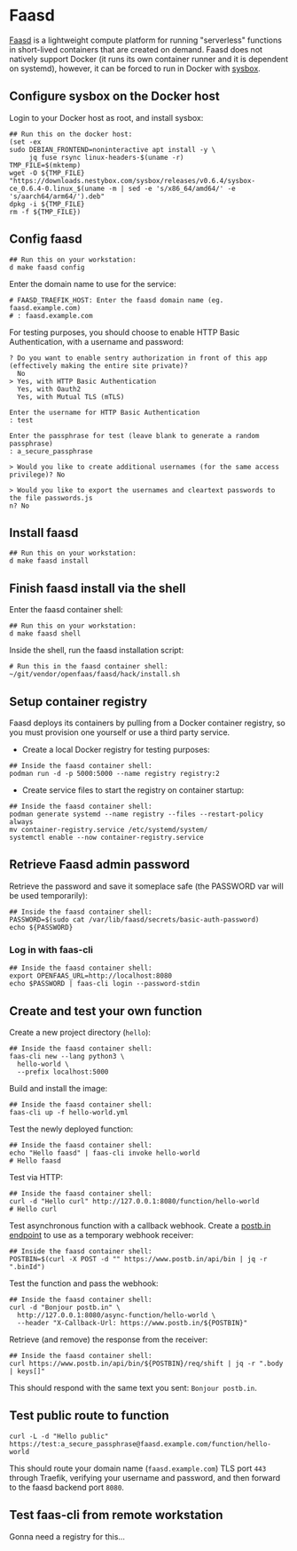 # Faasd

[Faasd](https://github.com/openfaas/faasd) is a lightweight compute
platform for running "serverless" functions in short-lived containers
that are created on demand. Faasd does not natively support Docker (it
runs its own container runner and it is dependent on systemd),
however, it can be forced to run in Docker with
[sysbox](https://github.com/nestybox/sysbox#readme).

## Configure sysbox on the Docker host

Login to your Docker host as root, and install sysbox:

```
## Run this on the docker host:
(set -ex
sudo DEBIAN_FRONTEND=noninteractive apt install -y \
     jq fuse rsync linux-headers-$(uname -r)
TMP_FILE=$(mktemp)
wget -O ${TMP_FILE} "https://downloads.nestybox.com/sysbox/releases/v0.6.4/sysbox-ce_0.6.4-0.linux_$(uname -m | sed -e 's/x86_64/amd64/' -e 's/aarch64/arm64/').deb"
dpkg -i ${TMP_FILE}
rm -f ${TMP_FILE})
```

## Config faasd

```
## Run this on your workstation:
d make faasd config
```

Enter the domain name to use for the service:

```stdout
# FAASD_TRAEFIK_HOST: Enter the faasd domain name (eg. faasd.example.com)
# : faasd.example.com
```

For testing purposes, you should choose to enable HTTP Basic
Authentication, with a username and password:

```
? Do you want to enable sentry authorization in front of this app (effectively making the entire site private)?
  No
> Yes, with HTTP Basic Authentication
  Yes, with Oauth2
  Yes, with Mutual TLS (mTLS)

Enter the username for HTTP Basic Authentication
: test

Enter the passphrase for test (leave blank to generate a random passphrase)
: a_secure_passphrase

> Would you like to create additional usernames (for the same access privilege)? No

> Would you like to export the usernames and cleartext passwords to the file passwords.js
n? No
```


## Install faasd

```
## Run this on your workstation:
d make faasd install
```

## Finish faasd install via the shell

Enter the faasd container shell:

```
## Run this on your workstation:
d make faasd shell
```

Inside the shell, run the faasd installation script:

```
# Run this in the faasd container shell:
~/git/vendor/openfaas/faasd/hack/install.sh 
```

## Setup container registry

Faasd deploys its containers by pulling from a Docker container
registry, so you must provision one yourself or use a third party
service.

 * Create a local Docker registry for testing purposes:
 
```
## Inside the faasd container shell:
podman run -d -p 5000:5000 --name registry registry:2
```

 * Create service files to start the registry on container startup:
 
```
## Inside the faasd container shell:
podman generate systemd --name registry --files --restart-policy always
mv container-registry.service /etc/systemd/system/
systemctl enable --now container-registry.service
```

## Retrieve Faasd admin password
   
Retrieve the password and save it someplace safe (the PASSWORD var
will be used temporarily):

```
## Inside the faasd container shell:
PASSWORD=$(sudo cat /var/lib/faasd/secrets/basic-auth-password)
echo ${PASSWORD}
```

### Log in with faas-cli

```
## Inside the faasd container shell:
export OPENFAAS_URL=http://localhost:8080
echo $PASSWORD | faas-cli login --password-stdin
```

## Create and test your own function

Create a new project directory (`hello`):

```
## Inside the faasd container shell:
faas-cli new --lang python3 \
  hello-world \
  --prefix localhost:5000
```

Build and install the image:

```
## Inside the faasd container shell:
faas-cli up -f hello-world.yml
```

Test the newly deployed function:

```
## Inside the faasd container shell:
echo "Hello faasd" | faas-cli invoke hello-world
# Hello faasd
```

Test via HTTP:

```
## Inside the faasd container shell:
curl -d "Hello curl" http://127.0.0.1:8080/function/hello-world
# Hello curl
```

Test asynchronous function with a callback webhook. Create a [postb.in
endpoint](https://www.postb.in) to use as a temporary webhook
receiver:

```
## Inside the faasd container shell:
POSTBIN=$(curl -X POST -d "" https://www.postb.in/api/bin | jq -r ".binId")
```

Test the function and pass the webhook:

```
## Inside the faasd container shell:
curl -d "Bonjour postb.in" \
  http://127.0.0.1:8080/async-function/hello-world \
  --header "X-Callback-Url: https://www.postb.in/${POSTBIN}" 
```

Retrieve (and remove) the response from the receiver:

```
## Inside the faasd container shell:
curl https://www.postb.in/api/bin/${POSTBIN}/req/shift | jq -r ".body | keys[]"
```

This should respond with the same text you sent: `Bonjour postb.in`.

## Test public route to function

```
curl -L -d "Hello public" https://test:a_secure_passphrase@faasd.example.com/function/hello-world
```

This should route your domain name (`faasd.example.com`) TLS port
`443` through Traefik, verifying your username and password, and then
forward to the faasd backend port `8080`.

## Test faas-cli from remote workstation

Gonna need a registry for this...
